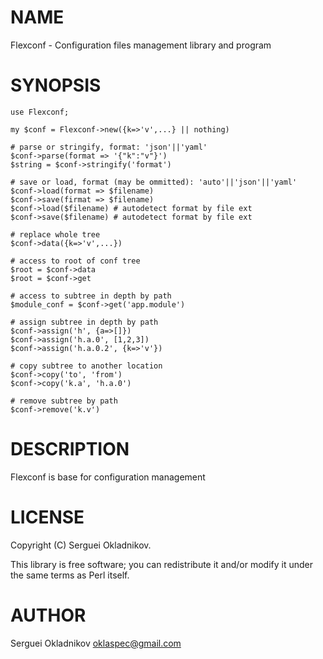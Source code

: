 # NAME

Flexconf - Configuration files management library and program

# SYNOPSIS

    use Flexconf;

    my $conf = Flexconf->new({k=>'v',...} || nothing)

    # parse or stringify, format: 'json'||'yaml'
    $conf->parse(format => '{"k":"v"}')
    $string = $conf->stringify('format')

    # save or load, format (may be ommitted): 'auto'||'json'||'yaml'
    $conf->load(format => $filename)
    $conf->save(firmat => $filename)
    $conf->load($filename) # autodetect format by file ext
    $conf->save($filename) # autodetect format by file ext

    # replace whole tree
    $conf->data({k=>'v',...})

    # access to root of conf tree
    $root = $conf->data
    $root = $conf->get

    # access to subtree in depth by path
    $module_conf = $conf->get('app.module')

    # assign subtree in depth by path
    $conf->assign('h', {a=>[]})
    $conf->assign('h.a.0', [1,2,3])
    $conf->assign('h.a.0.2', {k=>'v'})

    # copy subtree to another location
    $conf->copy('to', 'from')
    $conf->copy('k.a', 'h.a.0')

    # remove subtree by path
    $conf->remove('k.v')

# DESCRIPTION

Flexconf is base for configuration management

# LICENSE

Copyright (C) Serguei Okladnikov.

This library is free software; you can redistribute it and/or modify
it under the same terms as Perl itself.

# AUTHOR

Serguei Okladnikov <oklaspec@gmail.com>
